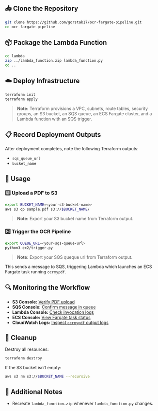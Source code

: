 ## 📥 Clone the Repository
```bash
git clone https://github.com/gorstak17/ocr-fargate-pipeline.git
cd ocr-fargate-pipeline
```

## 📦 Package the Lambda Function
```bash
cd lambda
zip ../lambda_function.zip lambda_function.py
cd ..
```

## ☁️ Deploy Infrastructure
```bash
terraform init
terraform apply
```

> **Note:** Terraform provisions a VPC, subnets, route tables, security groups, an S3 bucket, an SQS queue, an ECS Fargate cluster, and a Lambda function with an SQS trigger.

## 📋 Record Deployment Outputs
After deployment completes, note the following Terraform outputs:

- `sqs_queue_url`
- `bucket_name`

## 🚀 Usage

### 1️⃣ Upload a PDF to S3
```bash
export BUCKET_NAME=<your-s3-bucket-name>
aws s3 cp sample.pdf s3://$BUCKET_NAME/
```
> **Note:** Export your S3 bucket name from Terraform output.

### 2️⃣ Trigger the OCR Pipeline
```bash
export QUEUE_URL=<your-sqs-queue-url>
python3 ec2/trigger.py
```
> **Note:** Export your SQS queque url from Terraform output.

This sends a message to SQS, triggering Lambda which launches an ECS Fargate task running `ocrmypdf`.

## 🔍 Monitoring the Workflow
- **S3 Console:** [Verify PDF upload](https://s3.console.aws.amazon.com/s3/home)
- **SQS Console:** [Confirm message in queue](https://console.aws.amazon.com/sqs/v2/home)
- **Lambda Console:** [Check invocation logs](https://console.aws.amazon.com/lambda/home)
- **ECS Console:** [View Fargate task status](https://console.aws.amazon.com/ecs/home)
- **CloudWatch Logs:** [Inspect `ocrmypdf` output logs](https://console.aws.amazon.com/cloudwatch/home#logsV2:log-groups)

## 🧹 Cleanup
Destroy all resources:
```bash
terraform destroy
```
If the S3 bucket isn’t empty:
```bash
aws s3 rm s3://$BUCKET_NAME --recursive
```

## 📓 Additional Notes
- Recreate `lambda_function.zip` whenever `lambda_function.py` changes.
